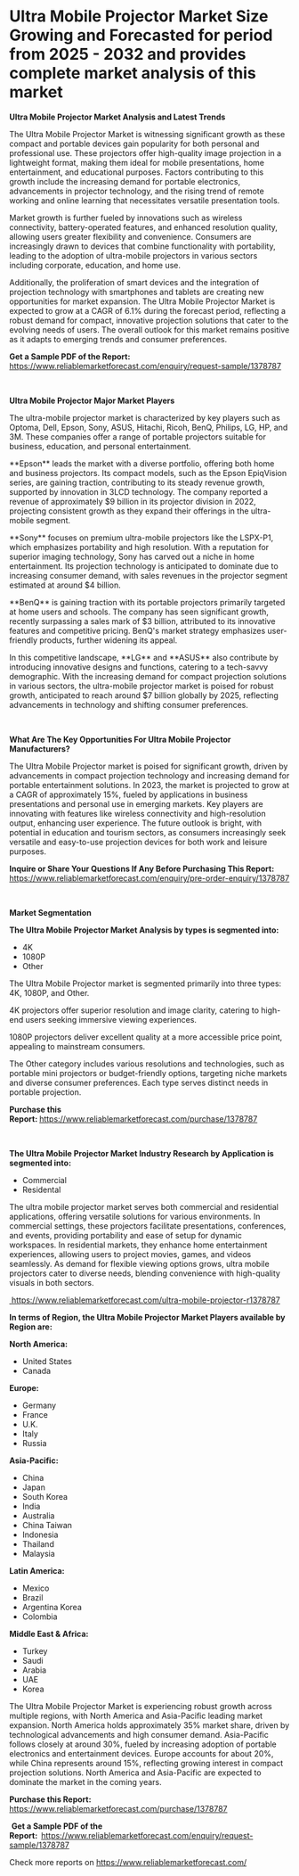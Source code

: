 <p><h1>Ultra Mobile Projector Market Size Growing and Forecasted for period from 2025 - 2032 and provides complete market analysis of this market</h1></p><p><strong>Ultra Mobile Projector Market Analysis and Latest Trends</strong></p>
<p><p>The Ultra Mobile Projector Market is witnessing significant growth as these compact and portable devices gain popularity for both personal and professional use. These projectors offer high-quality image projection in a lightweight format, making them ideal for mobile presentations, home entertainment, and educational purposes. Factors contributing to this growth include the increasing demand for portable electronics, advancements in projector technology, and the rising trend of remote working and online learning that necessitates versatile presentation tools.</p><p>Market growth is further fueled by innovations such as wireless connectivity, battery-operated features, and enhanced resolution quality, allowing users greater flexibility and convenience. Consumers are increasingly drawn to devices that combine functionality with portability, leading to the adoption of ultra-mobile projectors in various sectors including corporate, education, and home use. </p><p>Additionally, the proliferation of smart devices and the integration of projection technology with smartphones and tablets are creating new opportunities for market expansion. The Ultra Mobile Projector Market is expected to grow at a CAGR of 6.1% during the forecast period, reflecting a robust demand for compact, innovative projection solutions that cater to the evolving needs of users. The overall outlook for this market remains positive as it adapts to emerging trends and consumer preferences.</p></p>
<p><strong>Get a Sample PDF of the Report:&nbsp;</strong> <a href="https://www.reliablemarketforecast.com/enquiry/request-sample/1378787?utm_campaign=2124&utm_medium=2&utm_source=Github&utm_content=ia&utm_term=16022025&utm_id=ultra-mobile-projector">https://www.reliablemarketforecast.com/enquiry/request-sample/1378787</a></p>
<p>&nbsp;</p>
<p><strong>Ultra Mobile Projector Major Market Players</strong></p>
<p><p>The ultra-mobile projector market is characterized by key players such as Optoma, Dell, Epson, Sony, ASUS, Hitachi, Ricoh, BenQ, Philips, LG, HP, and 3M. These companies offer a range of portable projectors suitable for business, education, and personal entertainment.</p><p>**Epson** leads the market with a diverse portfolio, offering both home and business projectors. Its compact models, such as the Epson EpiqVision series, are gaining traction, contributing to its steady revenue growth, supported by innovation in 3LCD technology. The company reported a revenue of approximately $9 billion in its projector division in 2022, projecting consistent growth as they expand their offerings in the ultra-mobile segment.</p><p>**Sony** focuses on premium ultra-mobile projectors like the LSPX-P1, which emphasizes portability and high resolution. With a reputation for superior imaging technology, Sony has carved out a niche in home entertainment. Its projection technology is anticipated to dominate due to increasing consumer demand, with sales revenues in the projector segment estimated at around $4 billion.</p><p>**BenQ** is gaining traction with its portable projectors primarily targeted at home users and schools. The company has seen significant growth, recently surpassing a sales mark of $3 billion, attributed to its innovative features and competitive pricing. BenQ's market strategy emphasizes user-friendly products, further widening its appeal.</p><p>In this competitive landscape, **LG** and **ASUS** also contribute by introducing innovative designs and functions, catering to a tech-savvy demographic. With the increasing demand for compact projection solutions in various sectors, the ultra-mobile projector market is poised for robust growth, anticipated to reach around $7 billion globally by 2025, reflecting advancements in technology and shifting consumer preferences.</p></p>
<p>&nbsp;</p>
<p><strong>What Are The Key Opportunities For Ultra Mobile Projector Manufacturers?</strong></p>
<p><p>The Ultra Mobile Projector market is poised for significant growth, driven by advancements in compact projection technology and increasing demand for portable entertainment solutions. In 2023, the market is projected to grow at a CAGR of approximately 15%, fueled by applications in business presentations and personal use in emerging markets. Key players are innovating with features like wireless connectivity and high-resolution output, enhancing user experience. The future outlook is bright, with potential in education and tourism sectors, as consumers increasingly seek versatile and easy-to-use projection devices for both work and leisure purposes.</p></p>
<p><strong>Inquire or Share Your Questions If Any Before Purchasing This Report:</strong> <a href="https://www.reliablemarketforecast.com/enquiry/pre-order-enquiry/1378787?utm_campaign=2124&utm_medium=2&utm_source=Github&utm_content=ia&utm_term=16022025&utm_id=ultra-mobile-projector">https://www.reliablemarketforecast.com/enquiry/pre-order-enquiry/1378787</a></p>
<p>&nbsp;</p>
<p><strong>Market Segmentation</strong></p>
<p><strong>The Ultra Mobile Projector Market Analysis by types is segmented into:</strong></p>
<p><ul><li>4K</li><li>1080P</li><li>Other</li></ul></p>
<p><p>The Ultra Mobile Projector market is segmented primarily into three types: 4K, 1080P, and Other. </p><p>4K projectors offer superior resolution and image clarity, catering to high-end users seeking immersive viewing experiences. </p><p>1080P projectors deliver excellent quality at a more accessible price point, appealing to mainstream consumers. </p><p>The Other category includes various resolutions and technologies, such as portable mini projectors or budget-friendly options, targeting niche markets and diverse consumer preferences. Each type serves distinct needs in portable projection.</p></p>
<p><strong>Purchase this Report:&nbsp;</strong><a href="https://www.reliablemarketforecast.com/purchase/1378787?utm_campaign=2124&utm_medium=2&utm_source=Github&utm_content=ia&utm_term=16022025&utm_id=ultra-mobile-projector">https://www.reliablemarketforecast.com/purchase/1378787</a></p>
<p>&nbsp;</p>
<p><strong>The Ultra Mobile Projector Market Industry Research by Application is segmented into:</strong></p>
<p><ul><li>Commercial</li><li>Residental</li></ul></p>
<p><p>The ultra mobile projector market serves both commercial and residential applications, offering versatile solutions for various environments. In commercial settings, these projectors facilitate presentations, conferences, and events, providing portability and ease of setup for dynamic workspaces. In residential markets, they enhance home entertainment experiences, allowing users to project movies, games, and videos seamlessly. As demand for flexible viewing options grows, ultra mobile projectors cater to diverse needs, blending convenience with high-quality visuals in both sectors.</p></p>
<p><a href="https://www.reliablemarketforecast.com/ultra-mobile-projector-r1378787?utm_campaign=2124&utm_medium=2&utm_source=Github&utm_content=ia&utm_term=16022025&utm_id=ultra-mobile-projector">&nbsp;https://www.reliablemarketforecast.com/ultra-mobile-projector-r1378787</a></p>
<p><strong>In terms of Region, the Ultra Mobile Projector Market Players available by Region are:</strong></p>
<p>
    <p> <strong> North America: </strong>
        <ul>
            <li>United States</li>
            <li>Canada</li>
        </ul>
        </p> 
    <p> <strong> Europe: </strong>
        <ul>
            <li>Germany</li>
            <li>France</li>
            <li>U.K.</li>
            <li>Italy</li>
            <li>Russia</li>
        </ul>
        </p> 
    <p> <strong> Asia-Pacific: </strong>
        <ul>
            <li>China</li>
            <li>Japan</li>
            <li>South Korea</li>
            <li>India</li>
            <li>Australia</li>
            <li>China Taiwan</li>
            <li>Indonesia</li>
            <li>Thailand</li>
            <li>Malaysia</li>
        </ul>
        </p> 
    <p> <strong> Latin America: </strong>
        <ul>
            <li>Mexico</li>
            <li>Brazil</li>
            <li>Argentina Korea</li>
            <li>Colombia</li>
        </ul>
        </p> 
    <p> <strong> Middle East & Africa: </strong>
        <ul>
            <li>Turkey</li>
            <li>Saudi</li>
            <li>Arabia</li>
            <li>UAE</li>
            <li>Korea</li>
        </ul>
    </p>
    </p>
<p><p>The Ultra Mobile Projector Market is experiencing robust growth across multiple regions, with North America and Asia-Pacific leading market expansion. North America holds approximately 35% market share, driven by technological advancements and high consumer demand. Asia-Pacific follows closely at around 30%, fueled by increasing adoption of portable electronics and entertainment devices. Europe accounts for about 20%, while China represents around 15%, reflecting growing interest in compact projection solutions. North America and Asia-Pacific are expected to dominate the market in the coming years.</p></p>
<p><strong>Purchase this Report: </strong><a href="https://www.reliablemarketforecast.com/purchase/1378787?utm_campaign=2124&utm_medium=2&utm_source=Github&utm_content=ia&utm_term=16022025&utm_id=ultra-mobile-projector">https://www.reliablemarketforecast.com/purchase/1378787</a></p>
<p>&nbsp;<strong>Get a Sample PDF of the Report:&nbsp;&nbsp;</strong><a href="https://www.reliablemarketforecast.com/enquiry/request-sample/1378787?utm_campaign=2124&utm_medium=2&utm_source=Github&utm_content=ia&utm_term=16022025&utm_id=ultra-mobile-projector">https://www.reliablemarketforecast.com/enquiry/request-sample/1378787</a></p>
<p><strong></strong></p>
<p>Check more reports on <a href="https://www.reliablemarketforecast.com/?utm_campaign=2124&utm_medium=2&utm_source=Github&utm_content=ia&utm_term=16022025&utm_id=ultra-mobile-projector">https://www.reliablemarketforecast.com/</a></p>